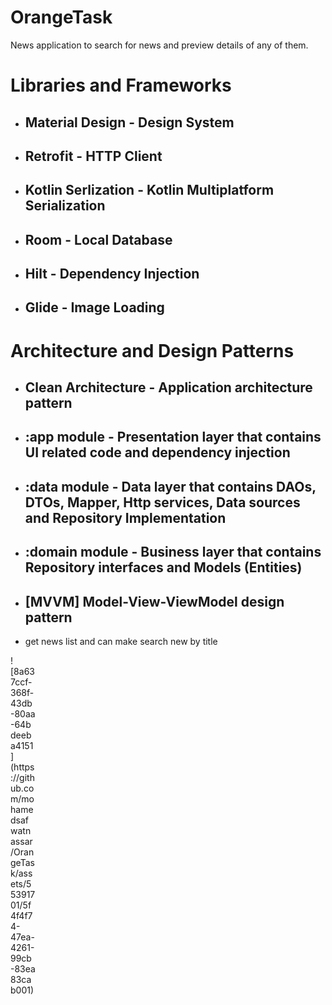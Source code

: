 # OrangeTask
News application to search for news and preview details of any of them.

# Libraries and Frameworks
- ## Material Design - Design System
* ## Retrofit - HTTP Client
+ ## Kotlin Serlization - Kotlin Multiplatform Serialization
- ## Room - Local Database
- ## Hilt - Dependency Injection
- ## Glide - Image Loading

# Architecture and Design Patterns
- ## Clean Architecture - Application architecture pattern
* ## :app module - Presentation layer that contains UI related code and dependency injection
+ ## :data module - Data layer that contains DAOs, DTOs, Mapper, Http services, Data sources and Repository Implementation
+ ## :domain module - Business layer that contains Repository interfaces and Models (Entities)
+ ## [MVVM] Model-View-ViewModel design pattern

* get news list and can make search new by title
<div style="width:40px ; height:40px">
![8a637ccf-368f-43db-80aa-64bdeeba4151](https://github.com/mohamedsafwatnassar/OrangeTask/assets/55391701/5f4f4f74-47ea-4261-99cb-83ea83cab001)
<div>



